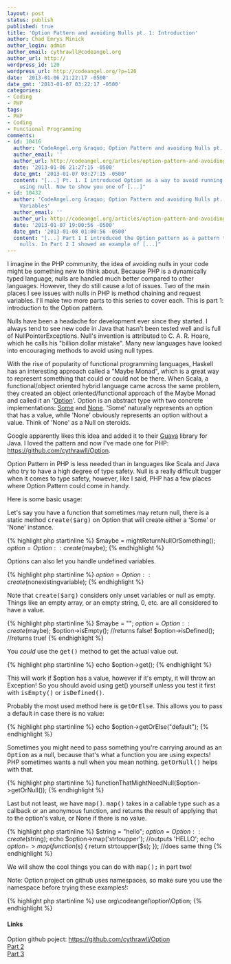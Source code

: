 ```yaml
---
layout: post
status: publish
published: true
title: 'Option Pattern and avoiding Nulls pt. 1: Introduction'
author: Chad Emrys Minick
author_login: admin
author_email: cythrawll@codeangel.org
author_url: http://
wordpress_id: 120
wordpress_url: http://codeangel.org/?p=120
date: '2013-01-06 21:22:17 -0500'
date_gmt: '2013-01-07 03:22:17 -0500'
categories:
- Coding
- PHP
tags:
- PHP
- Coding
- Functional Programming
comments:
- id: 10416
  author: 'CodeAngel.org &raquo; Option Pattern and avoiding Nulls pt. 2: Method Chaining'
  author_email: ''
  author_url: http://codeangel.org/articles/option-pattern-and-avoiding-nulls-pt-2-method-chaining.html
  date: '2013-01-06 21:27:15 -0500'
  date_gmt: '2013-01-07 03:27:15 -0500'
  content: "[...] Pt. 1. I introduced Option as a way to avoid running into problems
    using null. Now to show you one of [...]"
- id: 10432
  author: 'CodeAngel.org &raquo; Option Pattern and avoiding Nulls pt. 3: Request
    Variables'
  author_email: ''
  author_url: http://codeangel.org/articles/option-pattern-and-avoiding-nulls-pt-3-request-variables.html
  date: '2013-01-07 19:00:56 -0500'
  date_gmt: '2013-01-08 01:00:56 -0500'
  content: "[...] Part 1 I introduced the Option pattern as a pattern to avoid using
    nulls. In Part 2 I showed an example of [...]"
---
```

I imagine in the PHP community, the idea of avoiding nulls in your code might be something new to think about.  Because PHP is a dynamically typed language, nulls are handled much better compared to other languages.  However, they do still cause a lot of issues.  Two of the main places I see issues with nulls in PHP is method chaining and request variables.  I'll make two more parts to this series to cover each.  This is part 1: introduction to the Option pattern.

<!--MORE-->

<p>Nulls have been a headache for development ever since they started. I always tend to see new code in Java that hasn't been tested well and is full of NullPointerExceptions.  Null's invention is attributed to C. A. R. Hoare, which he calls his "billion dollar mistake".  Many new languages have looked into encouraging methods to avoid using null types.</p>
<p>With the rise of popularity of functional programming languages, Haskell has an interesting approach called a "Maybe Monad", which is a great way to represent something that could or could not be there.  When Scala, a functional/object oriented hybrid language came across the same problem, they created an object oriented/functional approach of the Maybe Monad and called it an '<a href="http://www.scala-lang.org/api/current/index.html#scala.Option" title="Option" target="_blank">Option</a>'.  Option is an abstract type with two concrete implementations: <a href="http://www.scala-lang.org/api/current/index.html#scala.Some" title="Some" target="_blank">Some</a> and <a href="http://www.scala-lang.org/api/current/index.html#scala.None$" title="None" target="_blank">None</a>.  'Some' naturally represents an option that has a value, while 'None' obviously represents an option without a value. Think of 'None' as a Null on steroids.</p>
<p>Google apparently likes this idea and added it to their <a href="http://code.google.com/p/guava-libraries/wiki/UsingAndAvoidingNullExplained" title="Guava" target="_blank">Guava</a> library for Java.  I loved the pattern and now I've made one for PHP: <a href="https://github.com/cythrawll/Option" target="_blank">https://github.com/cythrawll/Option</a>.</p>
<p>Option Pattern in PHP is less needed than in languages like Scala and Java who try to have a high degree of type safety. Null is a really difficult bugger when it comes to type safety, however, like I said, PHP has a few places where Option Pattern could come in handy.</p>
<p>Here is some basic usage:</p>
<p>Let's say you have a function that sometimes may return null, there is a static method <kbd>create($arg)</kbd> on Option that will create either a 'Some' or 'None' instance.</p>

{% highlight php startinline %}
$maybe = mightReturnNullOrSomething();
$option = Option::create($maybe);
{% endhighlight %}

<p>Options can also let you handle undefined variables.</p>

{% highlight php startinline %}
$option = Option::create($nonexistingvariable);
{% endhighlight %}

<p>Note that <kbd>create($arg)</kbd> considers only unset variables or null as empty. Things like an empty array, or an empty string, 0, etc. are all considered to have a value.</p>

{% highlight php startinline %}
$maybe = "";
$option = Option::create($maybe);
$option->isEmpty(); //returns false!
$option->isDefined(); //returns true!
{% endhighlight %}

<p>You <em>could</em> use the <kbd>get()</kbd> method to get the actual value out.</p>

{% highlight php startinline %}
echo $option->get();
{% endhighlight %}

<p>This will work if $option has a value, however if it's empty, it will throw an Exception!  So you should avoid using get() yourself unless you test it first with <kbd>isEmpty()</kbd> or <kbd>isDefined()</kbd>.</p>
<p>Probably the most used method here is <kbd>getOrElse</kbd>. This allows you to pass a default in case there is no value:</p>

{% highlight php startinline %}
echo $option->getOrElse("default");
{% endhighlight %}

<p>Sometimes you might need to pass something you're carrying around as an <kbd>Option</kbd> as a null, because that's what a function you are using expects!  PHP sometimes wants a null when you mean nothing. <kbd>getOrNull()</kbd> helps with that.</p>

{% highlight php startinline %}
functionThatMightNeedNull($option->getOrNull());
{% endhighlight %}

<p>Last but not least, we have <kbd>map()</kbd>. <kbd>map()</kbd> takes in a callable type such as a callback or an anonymous function, and returns the result of applying that to the option's value, or None if there is no value.</p>

{% highlight php startinline %}
$string = "hello";
$option = Option::create($string);
echo $option->map('strtoupper'); //outputs 'HELLO';
echo $option->map(function($s) { return strtoupper($s); }); //does same thing
{% endhighlight %}

<p>We will show the cool things you can do with <kbd>map();</kbd> in part two!</p>
<p>Note: Option project on github uses namespaces, so make sure you use the namespace before trying these examples!:</p>

{% highlight php startinline %}
use org\codeangel\option\Option;
{% endhighlight %}

<h4>Links</h4>
<p>Option github poject: <a href="https://github.com/cythrawll/Option" target="_blank">https://github.com/cythrawll/Option</a><br />
<a href="/articles/option-pattern-and-avoiding-nulls-pt-2-method-chaining.html">Part 2</a><br />
<a href="/articles/option-pattern-and-avoiding-nulls-pt-3-request-variables.html">Part 3</a></p>

